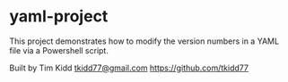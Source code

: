 # yaml-project

This project demonstrates how to modify the version numbers in a YAML file via a Powershell script.

Built by Tim Kidd
tkidd77@gmail.com
https://github.com/tkidd77
